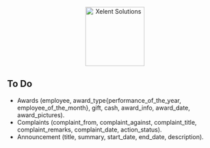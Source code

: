 <p align="center"><a href="https://xelent.pk" target="_blank"><img src="https://xelent.pk/assets/images/logo-dark.png" width="138" alt="Xelent Solutions"></a></p>

## To Do

- Awards (employee, award_type{performance_of_the_year, employee_of_the_month}, gift, cash, award_info, award_date, award_pictures).
- Complaints (complaint_from, complaint_against, complaint_title, complaint_remarks, complaint_date, action_status).
- Announcement (title, summary, start_date, end_date, description).
